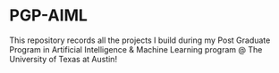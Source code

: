 # PGP-AIML
This repository records all the projects I build during my Post Graduate Program in Artificial Intelligence & Machine Learning program @ The University of Texas at Austin!
